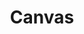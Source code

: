 ---
title: Canvas
eleventyNavigation:
  title: Canvas
  key: dg_bonus_canvas
  parent: dg_bonus
  order: 2
template: "../de/bonus/canvas.md"
---